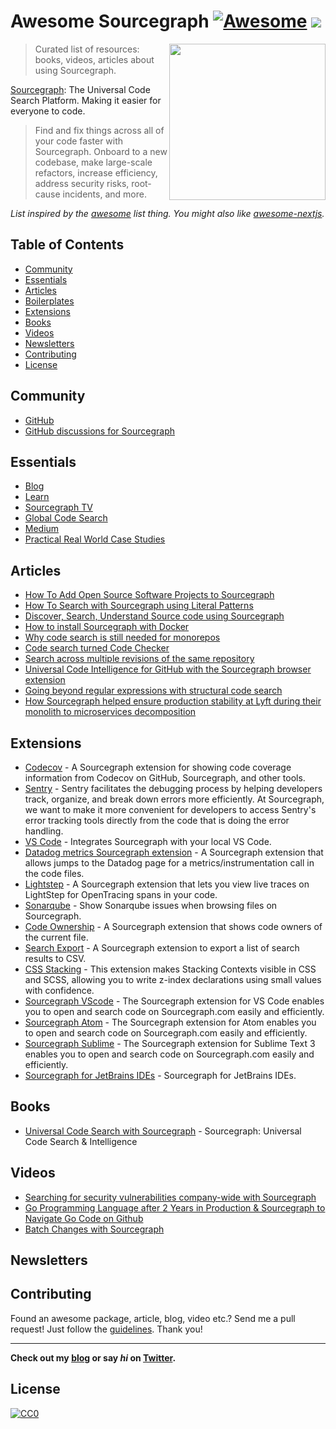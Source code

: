 # Awesome Sourcegraph [![Awesome](https://cdn.rawgit.com/sindresorhus/awesome/d7305f38d29fed78fa85652e3a63e154dd8e8829/media/badge.svg)](https://github.com/sindresorhus/awesome) ![](https://img.shields.io/badge/unicodeveloper-approved-brightgreen.svg)

[<img src="https://sourcegraph.com/.assets/img/sourcegraph-head-logo.svg?v2" align="right" width="250">](https://github.com/sourcegraph/sourcegraph)

> Curated list of resources: books, videos, articles about using Sourcegraph.

[Sourcegraph](https://github.com/sourcegraph/sourcegraph): The Universal Code Search Platform. Making it easier for everyone to code.

> Find and fix things across all of your code faster with Sourcegraph. Onboard to a new codebase, make large-scale refactors, increase efficiency, address security risks, root-cause incidents, and more.

*List inspired by the [awesome](https://github.com/sindresorhus/awesome) list thing. You might also like [awesome-nextjs](https://github.com/unicodeveloper/awesome-nextjs).*

## Table of Contents
  - [Community](#community)
  - [Essentials](#essentials)
  - [Articles](#articles)
  - [Boilerplates](#boilerplates)
  - [Extensions](#extensions)
  - [Books](#books)
  - [Videos](#videos)
  - [Newsletters](#newsletters)
  - [Contributing](#contributing)
  - [License](#license)

## Community
* [GitHub](https://github.com/sourcegraph/sourcegraph)
* [GitHub discussions for Sourcegraph](https://github.com/sourcegraph/sourcegraph/discussions)

## Essentials
* [Blog](https://about.sourcegraph.com/blog)
* [Learn](https://learn.sourcegraph.com)
* [Sourcegraph TV](https://www.youtube.com/c/sourcegraph)
* [Global Code Search](https://sourcegraph.com/search)
* [Medium](https://medium.com/@sourcegraph)
* [Practical Real World Case Studies](https://about.sourcegraph.com/case-studies)

## Articles
 * [How To Add Open Source Software Projects to Sourcegraph](https://learn.sourcegraph.com/posts/how-to-add-open-source-software-projects-to-sourcegraph)
 * [How To Search with Sourcegraph using Literal Patterns](https://learn.sourcegraph.com/posts/literal-search-patterns)
 * [Discover, Search, Understand Source code using Sourcegraph](https://www.melvinvivas.com/understanding-code-using-sourcegraph/)
 * [How to install Sourcegraph with Docker](https://www.techrepublic.com/article/how-to-install-sourcegraph-with-docker/)
 * [Why code search is still needed for monorepos](https://docs.sourcegraph.com/adopt/code_search_in_monorepos)
 * [Code search turned Code Checker](https://about.sourcegraph.com/blog/code-search-turned-code-checker/)
 * [Search across multiple revisions of the same repository](https://about.sourcegraph.com/blog/search-multiple-revisions/)
 * [Universal Code Intelligence for GitHub with the Sourcegraph browser extension](https://about.sourcegraph.com/blog/universal-code-intelligence-github-sourcegraph-browser-extension/)
 * [Going beyond regular expressions with structural code search](https://about.sourcegraph.com/blog/going-beyond-regular-expressions-with-structural-code-search/)
 * [How Sourcegraph helped ensure production stability at Lyft during their monolith to microservices decomposition](https://about.sourcegraph.com/case-studies/lyft-monolith-to-microservices)

## Extensions
* [Codecov](https://sourcegraph.com/extensions/sourcegraph/codecov) - A Sourcegraph extension for showing code coverage information from Codecov on GitHub, Sourcegraph, and other tools.
* [Sentry](https://sourcegraph.com/extensions/sourcegraph/sentry) - Sentry facilitates the debugging process by helping developers track, organize, and break down errors more efficiently. At Sourcegraph, we want to make it more convenient for developers to access Sentry's error tracking tools directly from the code that is doing the error handling.
* [VS Code](https://sourcegraph.com/extensions/sourcegraph/vscode-extras) - Integrates Sourcegraph with your local VS Code.
* [Datadog metrics Sourcegraph extension](https://sourcegraph.com/extensions/sourcegraph/datadog-metrics) - A Sourcegraph extension that allows jumps to the Datadog page for a metrics/instrumentation call in the code files.
* [Lightstep](https://sourcegraph.com/extensions/sourcegraph/lightstep) - A Sourcegraph extension that lets you view live traces on LightStep for OpenTracing spans in your code.
* [Sonarqube](https://sourcegraph.com/extensions/sourcegraph/sonarqube) - Show Sonarqube issues when browsing files on Sourcegraph.
* [Code Ownership](https://sourcegraph.com/extensions/sourcegraph/code-ownership) - A Sourcegraph extension that shows code owners of the current file.
* [Search Export](https://sourcegraph.com/extensions/sourcegraph/search-export) - A Sourcegraph extension to export a list of search results to CSV.
* [CSS Stacking](https://sourcegraph.com/extensions/felixfbecker/css-stacking-contexts) - This extension makes Stacking Contexts visible in CSS and SCSS, allowing you to write z-index declarations using small values with confidence.
* [Sourcegraph VScode](https://github.com/sourcegraph/sourcegraph-vscode) - The Sourcegraph extension for VS Code enables you to open and search code on Sourcegraph.com easily and efficiently.
* [Sourcegraph Atom](https://github.com/sourcegraph/sourcegraph-atom) - The Sourcegraph extension for Atom enables you to open and search code on Sourcegraph.com easily and efficiently.
* [Sourcegraph Sublime](https://github.com/sourcegraph/sourcegraph-sublime) - The Sourcegraph extension for Sublime Text 3 enables you to open and search code on Sourcegraph.com easily and efficiently.
* [Sourcegraph for JetBrains IDEs](https://github.com/sourcegraph/sourcegraph-jetbrains) - Sourcegraph for JetBrains IDEs.


## Books
* [Universal Code Search with Sourcegraph](https://info.sourcegraph.com/universal-code-search-ebook-req) - Sourcegraph: Universal Code Search & Intelligence

## Videos

* [Searching for security vulnerabilities company-wide with Sourcegraph](https://www.youtube.com/watch?v=OGd8wr7XpgU)
* [Go Programming Language after 2 Years in Production & Sourcegraph to Navigate Go Code on Github](https://www.youtube.com/watch?v=Pw07q3e4jEY)
* [Batch Changes with Sourcegraph](https://www.youtube.com/watch?v=eOmiyXIWTCw)

## Newsletters

## Contributing
Found an awesome package, article, blog, video etc.? Send me a pull request! Just follow the [guidelines](/CONTRIBUTING.md). Thank you!

---
**Check out my [blog](https://goodheads.io) or say *hi* on [Twitter](https://twitter.com/unicodeveloper).**

## License
[![CC0](http://mirrors.creativecommons.org/presskit/buttons/88x31/svg/cc-zero.svg)](http://creativecommons.org/publicdomain/zero/1.0/)
